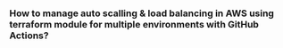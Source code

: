 ### How to manage auto scalling & load balancing in AWS using terraform module for multiple environments with GitHub Actions?
